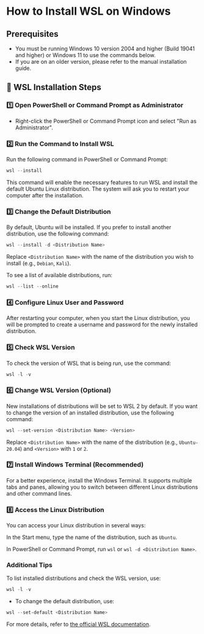 # How to Install WSL on Windows

## Prerequisites

- You must be running Windows 10 version 2004 and higher (Build 19041 and higher) or Windows 11 to use the commands below.
- If you are on an older version, please refer to the manual installation guide.

## 🚀 WSL Installation Steps

### 1️⃣ **Open PowerShell or Command Prompt as Administrator**

- Right-click the PowerShell or Command Prompt icon and select "Run as Administrator".

### 2️⃣ **Run the Command to Install WSL**

Run the following command in PowerShell or Command Prompt:

```powershell
wsl --install
```

This command will enable the necessary features to run WSL and install the default Ubuntu Linux distribution. The system will ask you to restart your computer after the installation.

### 3️⃣ **Change the Default Distribution**

By default, Ubuntu will be installed. If you prefer to install another distribution, use the following command:

```powershell
wsl --install -d <Distribution Name>
```

Replace `<Distribution Name>` with the name of the distribution you wish to install (e.g., `Debian`, `Kali`).

To see a list of available distributions, run:

```powershell
wsl --list --online
```

### 4️⃣ **Configure Linux User and Password**

After restarting your computer, when you start the Linux distribution, you will be prompted to create a username and password for the newly installed distribution.

### 5️⃣ **Check WSL Version**

To check the version of WSL that is being run, use the command:

```powershell
wsl -l -v
```

### 6️⃣ **Change WSL Version (Optional)**

New installations of distributions will be set to WSL 2 by default. If you want to change the version of an installed distribution, use the following command:

```powershell
wsl --set-version <Distribution Name> <Version>
```

Replace `<Distribution Name>` with the name of the distribution (e.g., `Ubuntu-20.04`) and `<Version>` with `1` or `2`.

### 7️⃣ **Install Windows Terminal (Recommended)**

For a better experience, install the Windows Terminal. It supports multiple tabs and panes, allowing you to switch between different Linux distributions and other command lines.

### 8️⃣ **Access the Linux Distribution**

You can access your Linux distribution in several ways:

In the Start menu, type the name of the distribution, such as `Ubuntu`.

In PowerShell or Command Prompt, run `wsl` or `wsl -d <Distribution Name>`.

### Additional Tips

To list installed distributions and check the WSL version, use:

```powershell
wsl -l -v
```

- To change the default distribution, use:

```powershell
wsl --set-default <Distribution Name>
```

For more details, refer to [the official WSL documentation](https://docs.microsoft.com/en-us/windows/wsl/).
